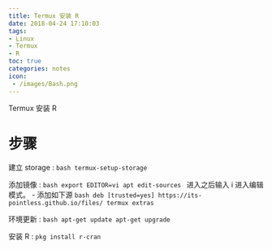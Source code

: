 ```yaml
---
title: Termux 安装 R
date: 2018-04-24 17:10:03
tags:
- Linux
- Termux
- R
toc: true
categories: notes
icon:
 - /images/Bash.png
---
```

Termux 安装 R
# 步骤
建立 storage
:	```bash
	termux-setup-storage
	```

添加镜像
:	```bash
	export EDITOR=vi
	apt edit-sources
	```
	进入之后输入 i 进入编辑模式。
	- 添加如下源
	```bash
	deb [trusted=yes] https://its-pointless.github.io/files/ termux extras
	```

环境更新
:	```bash
	apt-get update
	apt-get upgrade
	```

安装 R
:	```
pkg install r-cran
	```
